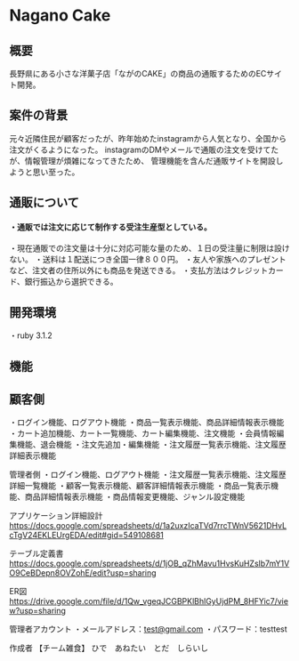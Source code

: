 <h1>Nagano Cake</h2>

<h2>概要</h2>
長野県にある小さな洋菓子店「ながのCAKE」の商品の通販するためのECサイト開発。

<h2>案件の背景</h2>
元々近隣住民が顧客だったが、昨年始めたinstagramから人気となり、全国から注文がくるようになった。
instagramのDMやメールで通販の注文を受けてたが、情報管理が煩雑になってきたため、
管理機能を含んだ通販サイトを開設しようと思い至った。

<h2>通販について</h2>
<h4>・通販では注文に応じて制作する受注生産型としている。</h4>
・現在通販での注文量は十分に対応可能な量のため、１日の受注量に制限は設けない。
・送料は１配送につき全国一律８００円。
・友人や家族へのプレゼントなど、注文者の住所以外にも商品を発送できる。
・支払方法はクレジットカード、銀行振込から選択できる。

<h2>開発環境</h2>
・ruby 3.1.2

<h2>機能</h2>

<h2>顧客側</h2>
・ログイン機能、ログアウト機能
・商品一覧表示機能、商品詳細情報表示機能
・カート追加機能、カート一覧機能、カート編集機能、注文機能
・会員情報編集機能、退会機能
・注文先追加・編集機能
・注文履歴一覧表示機能、注文履歴詳細表示機能

管理者側
・ログイン機能、ログアウト機能
・注文履歴一覧表示機能、注文履歴詳細一覧機能
・顧客一覧表示機能、顧客詳細情報表示機能
・商品一覧表示機能、商品詳細情報表示機能
・商品情報変更機能、ジャンル設定機能



アプリケーション詳細設計
https://docs.google.com/spreadsheets/d/1a2uxzIcaTVd7rrcTWnV5621DHvLcTgV24EKLEUrgEDA/edit#gid=549108681

テーブル定義書
https://docs.google.com/spreadsheets/d/1jOB_qZhMavu1HvsKuHZslb7mY1VO9CeBDepn8OVZohE/edit?usp=sharing

ER図
https://drive.google.com/file/d/1Qw_vgeqJCGBPKlBhlGyUjdPM_8HFYic7/view?usp=sharing

管理者アカウント
・メールアドレス：test@gmail.com
・パスワード：testtest

作成者
【チーム雑食】 ひで　あねたい　とだ　しらいし
